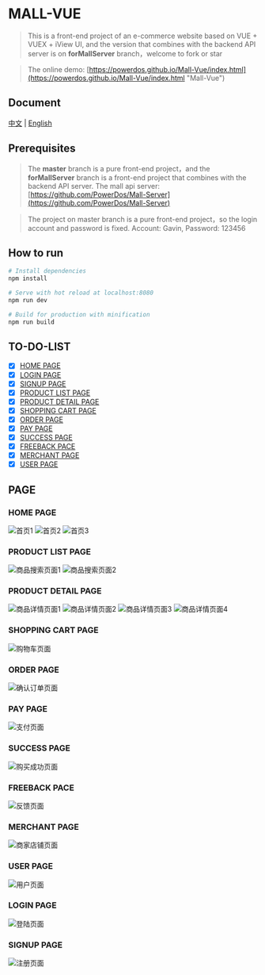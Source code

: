 # MALL-VUE

> This is a front-end project of an e-commerce website based on VUE + VUEX + iView UI, and the version that combines with the backend API server is on **forMallServer** branch，welcome to fork or star


> The online demo: [https://powerdos.github.io/Mall-Vue/index.html](https://powerdos.github.io/Mall-Vue/index.html "Mall-Vue")

## Document
[中文](https://github.com/PowerDos/Mall-Vue/blob/master/README-ZH.md) | [English](https://github.com/PowerDos/Mall-Vue/blob/master/README.md)

## Prerequisites
> The **master** branch is a pure front-end project，and the **forMallServer** branch is a front-end project that combines with the backend API server. The mall api server:[https://github.com/PowerDos/Mall-Server](https://github.com/PowerDos/Mall-Server)


> The project on master branch is a pure front-end project，so the login account and password is fixed. Account: Gavin, Password: 123456

## How to run

``` bash
# Install dependencies
npm install

# Serve with hot reload at localhost:8080
npm run dev

# Build for production with minification
npm run build
```

## TO-DO-LIST
- [x] [HOME PAGE](#home-page)
- [x] [LOGIN PAGE](#login-page)
- [x] [SIGNUP PAGE](#signup-page)
- [x] [PRODUCT LIST PAGE](#product-list-page)
- [x] [PRODUCT DETAIL PAGE](#product-detail-page)
- [x] [SHOPPING CART PAGE](#shopping-cart-page)
- [x] [ORDER PAGE](#order-page)
- [x] [PAY PAGE](#pay-page)
- [x] [SUCCESS PAGE](#success-page)
- [x] [FREEBACK PACE](#freeback-page)
- [x] [MERCHANT PAGE](#merchant-page)
- [x] [USER PAGE](#user-page)

## PAGE

### HOME PAGE
![首页1](https://i.imgur.com/cNtx70M.png)
![首页2](https://i.imgur.com/ju5lfUc.png)
![首页3](https://i.imgur.com/K8MMYGq.png)

### PRODUCT LIST PAGE
![商品搜索页面1](https://i.imgur.com/Wu7TJ4G.png)
![商品搜索页面2](https://i.imgur.com/ZTDRB2X.png)

### PRODUCT DETAIL PAGE
![商品详情页面1](https://i.imgur.com/0SQxUCN.png)
![商品详情页面2](https://i.imgur.com/kBiQM9O.png)
![商品详情页面3](https://i.imgur.com/aERYRmX.png)
![商品详情页面4](https://i.imgur.com/vRpvcvj.png)

### SHOPPING CART PAGE
![购物车页面](https://i.imgur.com/m5tftN7.png)

### ORDER PAGE
![确认订单页面](https://i.imgur.com/iNM3CQH.png)

### PAY PAGE
![支付页面](https://i.imgur.com/4OdCynR.png)

### SUCCESS PAGE
![购买成功页面](https://i.imgur.com/tOATGZP.png)

### FREEBACK PACE
![反馈页面](https://i.imgur.com/fbOZAH8.png)

### MERCHANT PAGE
![商家店铺页面](https://i.imgur.com/Zgu54lw.png)

### USER PAGE
![用户页面](https://i.imgur.com/ttCwhyT.png)

### LOGIN PAGE
![登陆页面](https://i.imgur.com/d16GjOi.png)

### SIGNUP PAGE
![注册页面](https://i.imgur.com/no4Cb65.png)
